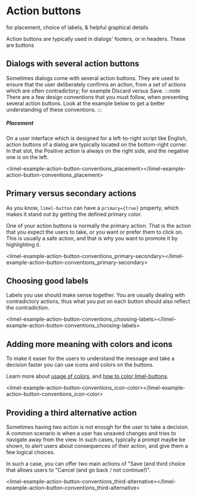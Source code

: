 # Action buttons

for placement, choice of labels, & helpful graphical details

Action buttons are typically used in dialogs' footers, or in headers. These are buttons

## Dialogs with several action buttons

Sometimes dialogs come with several action buttons. They are used to ensure
that the user deliberately confirms an action, from a set of actions which are
often contradictory; for example Discard versus Save.
:::note
There are a few design conventions that you must follow, when presenting
several action buttons. Look at the example below to get a better understanding
of these conventions.
:::

##### Placement
On a user interface which is designed for a left-to-right
script like English, action buttons of a dialog are
typically located on the bottom-right corner. In that slot,
the Positive action is always on the right side, and the
negative one is on the left.

<limel-example-action-button-conventions_placement></limel-example-action-button-conventions_placement>

## Primary versus secondary actions

As you know, <code>limel-button</code> can have a `primary={true}` property,
which makes it stand out by getting the defined primary color.

One of your action buttons is normally the primary action. That is the action
that you expect the users to take, or you want or prefer them
to click on. This is usually a safe action, and that is why you want to
promote it by highlighting it.

<limel-example-action-button-conventions_primary-secondary></limel-example-action-button-conventions_primary-secondary>


## Choosing good labels

Labels you use should make sense together. You are usually
dealing with contradictory actions, thus what you put on
each button should also reflect the contradiction.

<limel-example-action-button-conventions_choosing-labels></limel-example-action-button-conventions_choosing-labels>


## Adding more meaning with colors and icons

To make it easer for the users to understand the message and take a decision
faster you can use icons and colors on the buttons.

Learn more about [usage of colors](#/DesignGuidelines/color-system.md/),
and [how to color limel-buttons](#/component/limel-button/).

<limel-example-action-button-conventions_icon-color></limel-example-action-button-conventions_icon-color>


## Providing a third alternative action

Sometimes having two action is not enough for the user to
take a decision. A common scenario is when a user has
unsaved changes and tries to navigate away from the view. In
such cases, typically a prompt maybe be shown, to alert
users about consequences of their action, and give them a few logical choices.

In such a case, you can offer two main actions of "Save (and
third choice that allows users to "Cancel (and go back / not continue!)".

<limel-example-action-button-conventions_third-alternative></limel-example-action-button-conventions_third-alternative>
